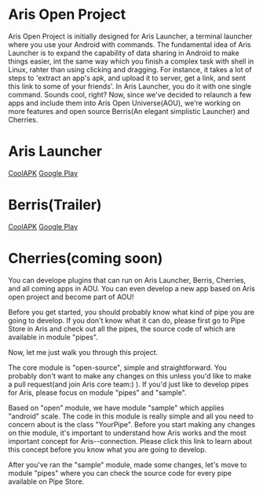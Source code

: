 # Aris Open Project

Aris Open Project is initially designed for Aris Launcher, a terminal launcher where you use your Android with commands. The fundamental idea of Aris Launcher is to expand the capability of data sharing in Android to make things easier, int the same way which you finish a complex task with shell in Linux, rahter than using clicking and dragging. For instance, it takes a lot of steps to 'extract an app's apk, and upload it to server, get a link, and sent this link to some of your friends'. In Aris Launcher, you do it with one single command. Sounds cool, right? Now, since we've decided to relaunch a few apps and include them into Aris Open Universe(AOU), we're working on more features and open source Berris(An elegant simplistic Launcher) and Cherries. 

# Aris Launcher
[CoolAPK](https://www.coolapk.com/apk/shinado.indi.piping) 
[Google Play](https://play.google.com/store/apps/details?id=com.ss.aris) 
# Berris(Trailer)
[CoolAPK](https://www.coolapk.com/apk/197272) 
[Google Play](https://play.google.com/store/apps/details?id=com.ss.berris.trailer) 
# Cherries(coming soon)

You can develope plugins that can run on Aris Launcher, Berris, Cherries, and all coming apps in AOU. You can even develop a new app based on Aris open project and become part of AOU!   

Before you get started, you should probably know what kind of pipe you are going to develop. If you don't know what it can do, please first go to Pipe Store in Aris and check out all the pipes, the source code of which are available in module "pipes". 

Now, let me just walk you through this project. 

The core module is "open-source", simple and straightforward. You probably don't want to make any changes on this unless you'd like to make a pull request(and join Aris core team:) ). If you'd just like to develop pipes for Aris, please focus on module "pipes" and "sample".

Based on "open" module, we have module "sample" which applies "android" scale. The code in this module is really simple and all you need to concern about is the class "YourPipe".
Before you start making any changes on thie module, it's important to understand how Aris works and the most important concept for Aris--connection. Please click this link to learn about this concept before you know what you are going to develop.

After you've ran the "sample" module, made some changes, let's move to module "pipes" where you can check the source code for every pipe available on Pipe Store. 

